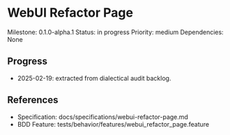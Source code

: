 # WebUI Refactor Page
Milestone: 0.1.0-alpha.1
Status: in progress
Priority: medium
Dependencies: None

## Progress
- 2025-02-19: extracted from dialectical audit backlog.

## References
- Specification: docs/specifications/webui-refactor-page.md
- BDD Feature: tests/behavior/features/webui_refactor_page.feature
